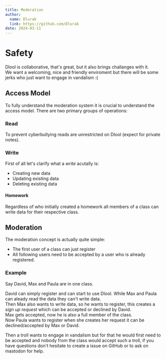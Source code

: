 ```yaml
---
title: Moderation
author:
  name: Dlurak
  link: https://github.com/Dlurak
date: 2024-03-11
---
```


# Safety

Dlool is collaborative, that's great, but it also brings challanges with it.  
We want a welcoming, nice and friendly enviroment but there will be some jerks who just want to engage in vandalism :(

## Access Model

To fully understand the moderation system it is crucial to understand the access model. There are two primary groups of operations:

### Read

To prevent cyberbullying reads are unrestricted on Dlool (expect for private notes).

### Write

First of all let's clarify what a _write_ acutally is:

- Creating new data
- Updating existing data
- Deleting existing data

#### Homework

Regardless of who initially created a homework all members of a class can write data for their respective class.

## Moderation

The moderation concept is actually quite simple:

- The first user of a class can just register
- All following users need to be accepted by a user who is already registered.

### Example

Say David, Max and Paula are in one class.

David can simply register and can start to use Dlool.
While Max and Paula can aleady read the data they can't write data.  
Then Max also wants to write data, so he wants to register, this creates a _sign up request_ which can be accepted or declined by David.  
Max gets accepted, now he is also a full member of the class.  
Now Paula wants to register when she creates her request it can be declined/accepted by Max or David.

Then a troll wants to engage in vandalism but for that he would first need to be accepted and nobody from the class would accept such a troll,
if you have questions don't hesitate to create a issue on GitHub or to ask on mastodon for help.
